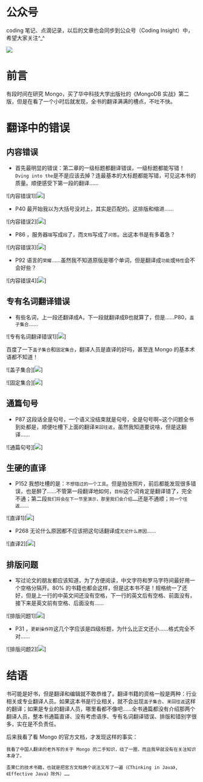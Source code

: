 # 公众号

coding 笔记、点滴记录，以后的文章也会同步到公众号（Coding Insight）中，希望大家关注^_^

![](http://yano.oss-cn-beijing.aliyuncs.com/2019-07-29-qrcode_for_gh_a26ce4572791_258.jpg)

# 前言

有段时间在研究 Mongo，买了华中科技大学出版社的《MongoDB 实战》第二版，但是在看了一个小时后就发现，全书的翻译满满的槽点，不吐不快。

# 翻译中的错误

## 内容错误

- 首先最明显的错误：第二章的一级标题都翻译错误，一级标题都能写错！`Dving into the`是不是应该去掉？连最基本的大标题都能写错，可见这本书的质量。顺便感受下第一段的翻译……

![内容错误1][![](http://yano.oss-cn-beijing.aliyuncs.com/2020-08-25-022313.jpg)]

-  P40 最开始我以为大括号没对上，其实是匹配的。这排版和缩进……

![内容错误2][![](http://yano.oss-cn-beijing.aliyuncs.com/2020-08-25-022403.jpg)]

- P86 ，服务器`端`写成`段`了，而`文档`写成了`问答`。出这本书是有多着急？

![内容错误3][![](http://yano.oss-cn-beijing.aliyuncs.com/2020-08-25-022420.jpg)]

- P92 语言的`荣耀`……虽然我不知道原版是哪个单词，但是翻译成`功能`或`特性`会不会好些？

![内容错误4][![](http://yano.oss-cn-beijing.aliyuncs.com/2020-08-25-022432.jpg)]

## 专有名词翻译错误

- 有些名词，上一段还翻译成A，下一段就翻译成B也就算了，但是……P80，`盖子集合`……

![专有名词翻译错误1][![](http://yano.oss-cn-beijing.aliyuncs.com/2020-08-25-022446.jpg)]

百度了一下`盖子集合`和`固定集合`，翻译人员是直译的好吗，甚至连 Mongo 的基本术语都不知道！

![盖子集合][![](http://yano.oss-cn-beijing.aliyuncs.com/2020-08-25-022501.jpg)]

![固定集合][![](http://yano.oss-cn-beijing.aliyuncs.com/2020-08-25-022513.jpg)]

## 通篇句号

- P87 这段话全是句号，一个语义没结束就是句号，全是句号啊~这个问题全书到处都是，顺便吐槽下上面的翻译`来回往返`，虽然我知道要说啥，但是这翻译……

![通篇句号][![](http://yano.oss-cn-beijing.aliyuncs.com/2020-08-25-022525.jpg)]

## 生硬的直译

- P152 我想吐槽的是：`不想错过的一个工具`。但是拍张照片，前后都能发现很多错误，也是醉了……不管第一段翻译地如何，`目标`这个词肯定是翻译错了，完全不通；第二段`我们将会在下一节里演示，那里我们会介绍……`还是不通顺；`同一个往返`……

![直译1][![](http://yano.oss-cn-beijing.aliyuncs.com/2020-08-25-022539.jpg)]

- P268 无论什么原因都不应该把这句话翻译成`无论什么原因`……

![直译2][![](http://yano.oss-cn-beijing.aliyuncs.com/2020-08-25-022551.jpg)]

## 排版问题

- 写过论文的朋友都应该知道，为了方便阅读，中文字符和罗马字符间最好用一个空格分隔开。80% 的书籍也都会这样，但是这本书不是！规格统一了还好，但是上一行的中英文间还没有空格，下一行的英文后有空格、前面没有，接下来是英文前有空格、后面没有……

![排版问题1][![](http://yano.oss-cn-beijing.aliyuncs.com/2020-08-25-022610.jpg)]

- P31 ，`更新操作符`这几个字应该是四级标题，为什么比正文还小……格式完全不对……

![排版问题2][![](http://yano.oss-cn-beijing.aliyuncs.com/2020-08-25-022641.jpg)]

# 结语

书可能是好书，但是翻译和编辑就不敢恭维了。翻译书籍的资格一般是两种：行业相关或专业翻译人员。如果这本书是行业相关，就不会出现`盖子集合`、`来回往返`这样的翻译；如果是专业的翻译人员，哪里看都不像吧……全书通篇都没有介绍那两个翻译人员，整本书通篇直译、没有考虑语序、专有名词翻译错误、排版和错别字很多，实在是不负责任。

后来我看了看 Mongo 的官方文档，才发现这样的事实：

    我看了中国人翻译的老外写的关于 Mongo 的二手知识，绕了一圈，而且我早就没有在关注知识本身了。
    
    歪果仁的技术书籍，也就是把官方文档换个说法又写了一遍（《Thinking in Java》, 《Effective Java》除外）……
